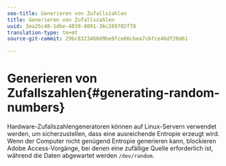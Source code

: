 ```yaml
---
seo-title: Generieren von Zufallszahlen
title: Generieren von Zufallszahlen
uuid: 3ea25c48-1dbe-4039-8091-36c289702f78
translation-type: tm+mt
source-git-commit: 29bc8323460d9be0fce66cbea7c6fce46df20d61

---
```



# Generieren von Zufallszahlen{#generating-random-numbers}

Hardware-Zufallszahlengeneratoren können auf Linux-Servern verwendet werden, um sicherzustellen, dass eine ausreichende Entropie erzeugt wird. Wenn der Computer nicht genügend Entropie generieren kann, blockieren Adobe Access-Vorgänge, bei denen eine zufällige Quelle erforderlich ist, während die Daten abgewartet werden `/dev/random`.
